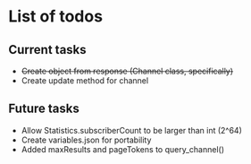 # List of todos

## Current tasks

- ~~Create object from response (Channel class, specifically)~~
- Create update method for channel

## Future tasks

- Allow Statistics.subscriberCount to be larger than int (2^64)
- Create variables.json for portability
- Added maxResults and pageTokens to query_channel()